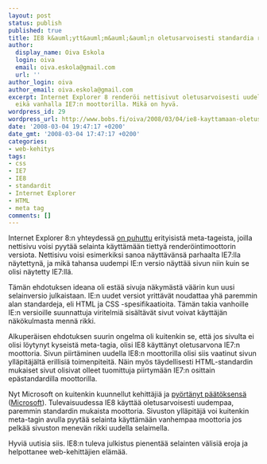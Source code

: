 ```yaml
---
layout: post
status: publish
published: true
title: IE8 k&auml;ytt&auml;m&auml;&auml;n oletusarvoisesti standardia render&ouml;inti&auml;
author:
  display_name: Oiva Eskola
  login: oiva
  email: oiva.eskola@gmail.com
  url: ''
author_login: oiva
author_email: oiva.eskola@gmail.com
excerpt: Internet Explorer 8 renderöi nettisivut oletusarvoisesti uudella moottorilla,
  eikä vanhalla IE7:n moottorilla. Mikä on hyvä.
wordpress_id: 29
wordpress_url: http://www.bobs.fi/oiva/2008/03/04/ie8-kayttamaan-oletusarvoisesti-standardia-renderointia/
date: '2008-03-04 19:47:17 +0200'
date_gmt: '2008-03-04 17:47:17 +0200'
categories:
- web-kehitys
tags:
- css
- IE7
- IE8
- standardit
- Internet Explorer
- HTML
- meta tag
comments: []
---
```

<p>Internet Explorer 8:n yhteydess&auml; <a href="http://www.bobs.fi/oiva/2008/01/24/a-list-apart-beyond-doctype/">on puhuttu</a> erityisist&auml; meta-tageista, joilla nettisivu voisi pyyt&auml;&auml; selainta k&auml;ytt&auml;m&auml;&auml;n tietty&auml; render&ouml;intimoottorin versiota. Nettisivu voisi esimerkiksi sanoa n&auml;ytt&auml;v&auml;ns&auml; parhaalta IE7:lla n&auml;ytettyn&auml;, ja mik&auml; tahansa uudempi IE:n versio n&auml;ytt&auml;&auml; sivun niin kuin se olisi n&auml;ytetty IE7:ll&auml;.</p>
<p>T&auml;m&auml;n ehdotuksen ideana oli est&auml;&auml; sivuja n&auml;kym&auml;st&auml; v&auml;&auml;rin kun uusi selainversio julkaistaan. IE:n uudet versiot yritt&auml;v&auml;t noudattaa yh&auml; paremmin alan standardeja, eli HTML ja CSS -spesifikaatioita. T&auml;m&auml;n takia vanhoille IE:n versioille suunnattuja viritelmi&auml; sis&auml;lt&auml;v&auml;t sivut voivat k&auml;ytt&auml;j&auml;n n&auml;k&ouml;kulmasta menn&auml; rikki.</p>
<p>Alkuper&auml;isen ehdotuksen suurin ongelma oli kuitenkin se, ett&auml; jos sivulta ei olisi l&ouml;ytynyt kyseist&auml; meta-tagia, olisi IE8 k&auml;ytt&auml;nyt oletusarvona IE7:n moottoria. Sivun piirt&auml;minen uudella IE8:n moottorilla olisi siis vaatinut sivun yll&auml;pit&auml;j&auml;lt&auml; erillisi&auml; toimenpiteit&auml;. N&auml;in my&ouml;s t&auml;ydellisesti HTML-standardin mukaiset sivut olisivat olleet tuomittuja piirtym&auml;&auml;n IE7:n osittain ep&auml;standardilla moottorilla.</p>
<p>Nyt Microsoft on kuitenkin kuunnellut kehitt&auml;ji&auml; ja <a href="http://arstechnica.com/news.ars/post/20080303-sanity-prevails-ie8-will-default-to-standard-compliant-mode.html">py&ouml;rt&auml;nyt p&auml;&auml;t&ouml;ksens&auml;</a> (<a href="http://blogs.msdn.com/ie/archive/2008/03/03/microsoft-s-interoperability-principles-and-ie8.aspx">Microsoft</a>). Tulevaisuudessa IE8 k&auml;ytt&auml;&auml; oletusarvoisesti uudempaa, paremmin standardin mukaista moottoria. Sivuston yll&auml;pit&auml;j&auml; voi kuitenkin meta-tagin avulla pyyt&auml;&auml; selainta k&auml;ytt&auml;m&auml;&auml;n vanhempaa moottoria jos pelk&auml;&auml; sivuston menev&auml;n rikki uudella selaimella.</p>
<p>Hyvi&auml; uutisia siis. IE8:n tuleva julkistus pienent&auml;&auml; selainten v&auml;lisi&auml; eroja ja helpottanee web-kehitt&auml;jien el&auml;m&auml;&auml;.</p>
